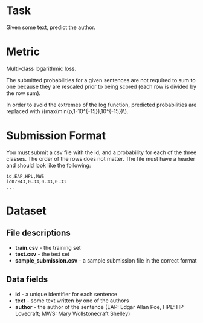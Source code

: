 # Task

Given some text, predict the author.

# Metric

Multi-class logarithmic loss. 

The submitted probabilities for a given sentences are not required to sum to one because they are rescaled prior to being scored (each row is divided by the row sum).

In order to avoid the extremes of the log function, predicted probabilities are replaced with \\(max(min(p,1-10^{-15}),10^{-15})\\).

# Submission Format

You must submit a csv file with the id, and a probability for each of the three classes. The order of the rows does not matter. The file must have a header and should look like the following:

```
id,EAP,HPL,MWS
id07943,0.33,0.33,0.33
...
```

# Dataset 

## File descriptions

- **train.csv** - the training set
- **test.csv** - the test set
- **sample_submission.csv** - a sample submission file in the correct format

## Data fields

- **id** - a unique identifier for each sentence
- **text** - some text written by one of the authors
- **author** - the author of the sentence (EAP: Edgar Allan Poe, HPL: HP Lovecraft; MWS: Mary Wollstonecraft Shelley)